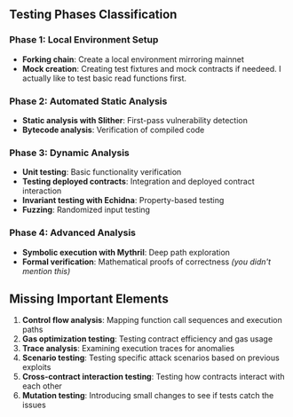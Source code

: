 ## Testing Phases Classification

### Phase 1: Local Environment Setup

- **Forking chain**: Create a local environment mirroring mainnet
- **Mock creation**: Creating test fixtures and mock contracts if needeed. I actually like to test basic read functions first.

### Phase 2: Automated Static Analysis

- **Static analysis with Slither**: First-pass vulnerability detection
- **Bytecode analysis**: Verification of compiled code

### Phase 3: Dynamic Analysis

- **Unit testing**: Basic functionality verification
- **Testing deployed contracts**: Integration and deployed contract interaction
- **Invariant testing with Echidna**: Property-based testing
- **Fuzzing**: Randomized input testing

### Phase 4: Advanced Analysis

- **Symbolic execution with Mythril**: Deep path exploration
- **Formal verification**: Mathematical proofs of correctness _(you didn't mention this)_

## Missing Important Elements

1. **Control flow analysis**: Mapping function call sequences and execution paths
2. **Gas optimization testing**: Testing contract efficiency and gas usage
3. **Trace analysis**: Examining execution traces for anomalies
4. **Scenario testing**: Testing specific attack scenarios based on previous exploits
5. **Cross-contract interaction testing**: Testing how contracts interact with each other
6. **Mutation testing**: Introducing small changes to see if tests catch the issues
